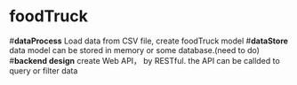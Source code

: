 # foodTruck
#**dataProcess**
Load data from CSV file, create foodTruck model
#**dataStore**
data model can be stored in memory or some database.(need to do)
#**backend design**
create Web API， by RESTful. the API can be callded to query or filter data 
